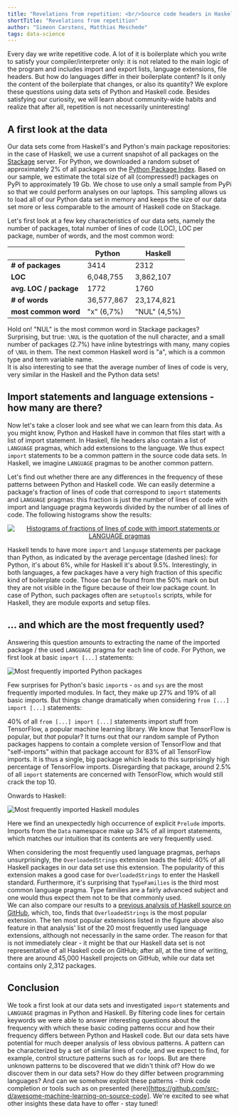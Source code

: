 ```yaml
---
title: "Revelations from repetition: <br/>Source code headers in Haskell and Python"
shortTitle: "Revelations from repetition"
author: "Simeon Carstens, Matthias Meschede"
tags: data-science
---
```


Every day we write repetitive code.
A lot of it is boilerplate which you write to satisfy your compiler/interpreter only:
it is not related to the main logic of the program and includes import and export lists, language extensions, file headers.
But how do languages differ in their boilerplate content?
Is it only the content of the boilerplate that changes, or also its quantity?
We explore these questions using data sets of Python and Haskell code.
Besides satisfying our curiosity, we will learn about community-wide habits and realize that after all, repetition is not necessarily uninteresting!


## A first look at the data

Our data sets come from Haskell's and Python's main package repositories: 
in the case of Haskell, we use a current snapshot of all packages on the [Stackage](http://www.stackage.org) server.
For Python, we downloaded a random subset of approximately 2% of all packages on the [Python Package Index](http://www.pypi.org).
Based on our sample, we estimate the total size of all (compressed!) packages on PyPi to approximately 19 Gb.
We chose to use only a small sample from PyPi so that we could perform analyses on our laptops.
This sampling allows us to load all of our Python data set in memory and keeps the size of our data set more or less comparable to the amount of Haskell code on Stackage.

Let's first look at a few key characteristics of our data sets, namely the number of packages, total number of lines of code (LOC), LOC per package, number of words, and the most common word: 

<center>

|                        | Python        | Haskell        |
| ---------------------- | ------------- | -------------- |
| **# of packages**      | 3414          | 2312           |
| **LOC**                | 6,048,755     | 3,862,107      |
| **avg. LOC / package** | 1772          | 1760           |
| **# of words**         | 36,577,867    | 23,174,821     |
| **most common word**   | "x" (6,7%)    | "NUL" (4,5%)   |

</center>

Hold on! "NUL" is the most common word in Stackage packages? Surprising, but true: `\NUL` is the quotation of the null character, and a small number of packages (2.7%) have inline bytestrings with many, many copies of `\NUL` in them.
The next common Haskell word is "a", which is a common type and term variable name.  
It is also interesting to see that the average number of lines of code is very, very similar in the Haskell and the Python data sets!

## Import statements and language extensions - how many are there?

Now let's take a closer look and see what we can learn from this data.
As you might know, Python and Haskell have in common that files start with a list of import statement. In Haskell, file headers also contain a list of `LANGUAGE` pragmas, which add extensions to the language.
We thus expect `import` statements to be a common pattern in the source code data sets.
In Haskell, we imagine `LANGUAGE` pragmas to be another common pattern.

Let's find out whether there are any differences in the frequency of these patterns between Python and Haskell code.
We can easily determine a package's fraction of lines of code that correspond to `import` statements and `LANGUAGE` pragmas:
this fraction is just the number of lines of code with import and language pragma keywords divided by the number of all lines of code.
The following histograms show the results:

<center>

<a href="../img/posts/codestatistics_swearwords.png">
<img title="Histograms of fractions of lines of code with import statements or LANGUAGE pragmas" src="../img/posts/codestatistics_histogram_importfractions_both.png" style="max-width: 100%;max-height: 100%;"/>
</a>

</center>

Haskell tends to have more `import` and `language` statements per package than Python, as indicated by the average percentage (dashed lines):
for Python, it's about 6%, while for Haskell it's about 9.5%.
Interestingly, in both languages, a few packages have a very high fraction of this specific kind of boilerplate code.
Those can be found from the 50% mark on but they are not visible in the figure because of their low package count.
In case of Python, such packages often are `setuptools` scripts, while for Haskell, they are module exports and setup files.

## ... and which are the most frequently used?

Answering this question amounts to extracting the name of the imported package / the used `LANGUAGE` pragma for each line of code.
For Python, we first look at basic `import [...]` statements:

<img title="Most frequently imported Python packages" src="../img/posts/codestatistics_py_imports.png" style="max-width: 100%;max-height: 100%;"/>

Few surprises for Python's basic `import`s - `os` and `sys` are the most frequently imported modules.
In fact, they make up 27% and 19% of all basic imports.
But things change dramatically when considering `from [...] import [...]` statements:


40% of all `from [...] import [...]` statements import stuff from TensorFlow, a popular machine learning library.
We know that TensorFlow is popular, but *that* popular?
It turns out that our random sample of Python packages happens to contain a complete version of TensorFlow and that "self-imports" within that package account for 83% of all TensorFlow imports.
It is thus a single, big package which leads to this surprisingly high percentage of TensorFlow imports. 
Disregarding that package, around 2.5% of all `import` statements are concerned with TensorFlow, which would still crack the top 10.

Onwards to Haskell:

<img title="Most frequently imported Haskell modules" src="../img/posts/codestatistics_hask_boilerplate.png" style="max-width: 100%;max-height: 100%;"/>


Here we find an unexpectedly high occurrence of explicit `Prelude` imports. Imports from the `Data` namespace make up 34% of all import statements, which matches our intuition that its contents are very frequently used.

When considering the most frequently used language pragmas, perhaps unsurprisingly, the `OverloadedStrings` extension leads the field: 
40% of all Haskell packages in our data set use this extension.
The popularity of this extension makes a good case for `OverloadedStrings` to enter the Haskell standard.
Furthermore, it's surprising that `TypeFamilies` is the third most common language pragma. Type families are a fairly advanced subject and one would thus expect them not to be that commonly used.  
We can also compare our results to a [previous analysis of Haskell source on GitHub](https://gist.github.com/atondwal/ee869b951b5cf9b6653f7deda0b7dbd8), which, too, finds that `OverloadedStrings` is the most popular extension. 
The ten most popular extensions listed in the figure above also feature in that analysis' list of the 20 most frequently used language extensions, although not necessarily in the same order.
The reason for that is not immediately clear - it might be that our Haskell data set is not representative of all Haskell code on GitHub; after all, at the time of writing, there are around 45,000 Haskell projects on GitHub, while our data set contains only 2,312 packages.

## Conclusion

We took a first look at our data sets and investigated `import` statements and `LANGUAGE` pragmas in Python and Haskell.
By filtering code lines for certain keywords we were able to answer interesting questions about the frequency with which these basic coding patterns occur and how their frequency differs between Python and Haskell code.
But our data sets have potential for much deeper analysis of less obvious patterns.
A pattern can be characterized by a set of similar lines of code, and we expect to find, for example, control structure patterns such as `for` loops.
But are there unknown patterns to be discovered that we didn't think of?
How do we discover them in our data sets?
How do they differ between programming languages?
And can we somehow exploit these patterns - think code completion or tools such as on presented (here)[https://github.com/src-d/awesome-machine-learning-on-source-code].
We're excited to see what other insights these data have to offer - stay tuned!
